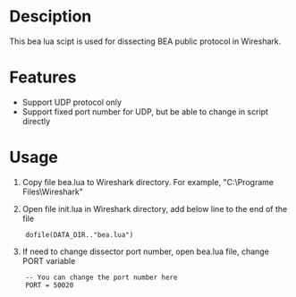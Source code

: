 # Desciption
This bea lua scipt is used for dissecting BEA public protocol in Wireshark.

# Features
* Support UDP protocol only
* Support fixed port number for UDP, but be able to change in script directly


# Usage


1. Copy file bea.lua to Wireshark directory. For example, "C:\Programe Files\Wireshark\"

2. Open file init.lua in Wireshark directory, add below line to the end of the file
```
    dofile(DATA_DIR.."bea.lua")
```
3. If need to change dissector port number, open bea.lua file, change PORT variable
```
    -- You can change the port number here
    PORT = 50020
```